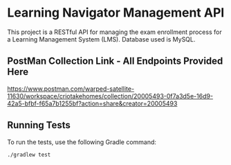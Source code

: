 # Learning Navigator Management API

This project is a RESTful API for managing the exam enrollment process for a Learning Management System (LMS). Database used is MySQL.


## PostMan Collection Link - All Endpoints Provided Here

https://www.postman.com/warped-satellite-11630/workspace/criotakehomes/collection/20005493-0f7a3d5e-16d9-42a5-bfbf-f65a7b1255bf?action=share&creator=20005493


## Running Tests

To run the tests, use the following Gradle command:

```bash
./gradlew test